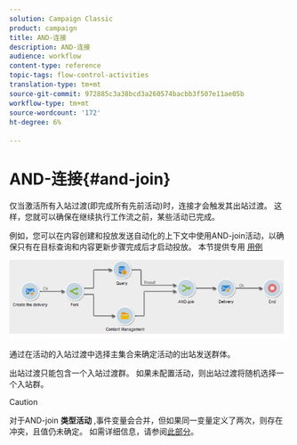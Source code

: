 ```yaml
---
solution: Campaign Classic
product: campaign
title: AND-连接
description: AND-连接
audience: workflow
content-type: reference
topic-tags: flow-control-activities
translation-type: tm+mt
source-git-commit: 972885c3a38bcd3a260574bacbb3f507e11ae05b
workflow-type: tm+mt
source-wordcount: '172'
ht-degree: 6%

---
```



# AND-连接{#and-join}

仅当激活所有入站过渡(即完成所有先前活动)时，连接才会触发其出站过渡。 这样，您就可以确保在继续执行工作流之前，某些活动已完成。

例如，您可以在内容创建和投放发送自动化的上下文中使用AND-join活动，以确保只有在目标查询和内容更新步骤完成后才启动投放。 本节提供专用 [用例](../../delivery/using/automating-via-workflows.md#creating-the-delivery-and-its-content)

![](assets/and-join-usage.png)

通过在活动的入站过渡中选择主集合来确定活动的出站发送群体。

出站过渡只能包含一个入站过渡群。 如果未配置活动，则出站过渡将随机选择一个入站群。

>[!CAUTION]
>
>对于AND-join **类型活动** ,事件变量会合并，但如果同一变量定义了两次，则存在冲突，且值仍未确定。 如需详细信息，请参阅[此部分](../../workflow/using/javascript-scripts-and-templates.md#event-variables)。
